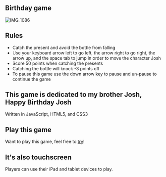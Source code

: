 ## Birthday game
![IMG_1086](https://github.com/LizSalako/Birthday-game/assets/106440322/d01f50fe-1f4c-4edd-9523-ad0f593c8c96)
## Rules
- Catch the present and avoid the bottle from falling
- Use your keyboard arrow left to go left, the arrow right to go right, the arrow up, and the space tab to jump in order to move the character Josh
- Score 50 points when catching the presents
- Catching the bottle will knock -3 points off
- To pause this game use the down arrow key to pause and un-pause to continue the game
## This game is dedicated to my brother Josh, Happy Birthday Josh
Written in JavaScript, HTML5, and CSS3
## Play this game
Want to play this game, feel free to [try](https://lizsalako.github.io/Birthday-game/)!
## It's also touchscreen
Players can use their iPad and tablet devices to play. 
